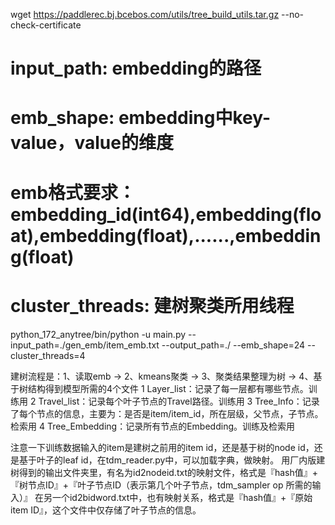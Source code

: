

wget https://paddlerec.bj.bcebos.com/utils/tree_build_utils.tar.gz --no-check-certificate

# input_path: embedding的路径
# emb_shape: embedding中key-value，value的维度
# emb格式要求： embedding_id(int64),embedding(float),embedding(float),......,embedding(float)
# cluster_threads: 建树聚类所用线程
python_172_anytree/bin/python -u main.py --input_path=./gen_emb/item_emb.txt --output_path=./ --emb_shape=24 --cluster_threads=4

建树流程是：1、读取emb -> 2、kmeans聚类 -> 3、聚类结果整理为树 -> 4、基于树结构得到模型所需的4个文件
    1    Layer_list：记录了每一层都有哪些节点。训练用
    2    Travel_list：记录每个叶子节点的Travel路径。训练用
    3    Tree_Info：记录了每个节点的信息，主要为：是否是item/item_id，所在层级，父节点，子节点。检索用
    4    Tree_Embedding：记录所有节点的Embedding。训练及检索用

注意一下训练数据输入的item是建树之前用的item id，还是基于树的node id，还是基于叶子的leaf id，在tdm_reader.py中，可以加载字典，做映射。
用厂内版建树得到的输出文件夹里，有名为id2nodeid.txt的映射文件，格式是『hash值』+ 『树节点ID』+『叶子节点ID（表示第几个叶子节点，tdm_sampler op 所需的输入）』
在另一个id2bidword.txt中，也有映射关系，格式是『hash值』+『原始item ID』，这个文件中仅存储了叶子节点的信息。
